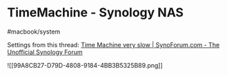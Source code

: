 # TimeMachine - Synology NAS

#macbook/system

Settings from this thread:
[Time Machine very slow | SynoForum.com - The Unofficial Synology Forum](https://www.synoforum.com/threads/time-machine-very-slow.7136/)

![[99A8CB27-D79D-4808-9184-4BB3B5325B89.png]]